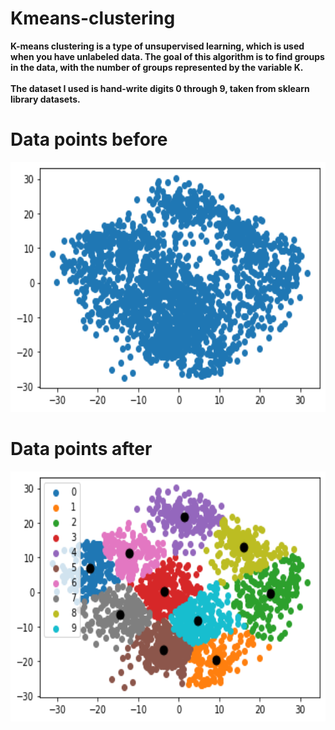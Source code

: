 # Kmeans-clustering
<b>
K-means clustering is a type of unsupervised learning, which is used when you have unlabeled data. The goal of this algorithm is to find groups in the data, with the number of groups represented by the variable K.
<br><br>
The dataset I used is hand-write digits 0 through 9, taken from sklearn library datasets.<b>
  
# Data points before
<img src="images/before.png" style=widht:400px height=400px>
  
# Data points after
  <img src="images/after.png" style=widht:400px height=400px>
